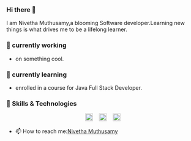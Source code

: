### Hi there 👋
I am Nivetha Muthusamy,a blooming Software developer.Learning new things is what drives me to be a lifelong learner.

### 🔭  currently working 
  + on something cool.
### 🌱 currently learning
  + enrolled in a course for Java Full Stack Developer.
### 🔧 Skills & Technologies
<p align="center">
  <img src="https://fontawesome.com/icons/java?f=brands&s=solid" width="20" height="20" alt="java">
  &nbsp;&nbsp;
  <img src="https://fontawesome.com/v5.15/icons/envelope?style=solid" width="20" height="20" alt="Envelope">
  &nbsp;&nbsp;
  <img src="https://fontawesome.com/v5.15/icons/linkedin?style=brands" width="20" height="20" alt="LinkedIn">
</p>

- 📫 How to reach me:[Nivetha Muthusamy](nivethamuthu.in@gmail.com)

